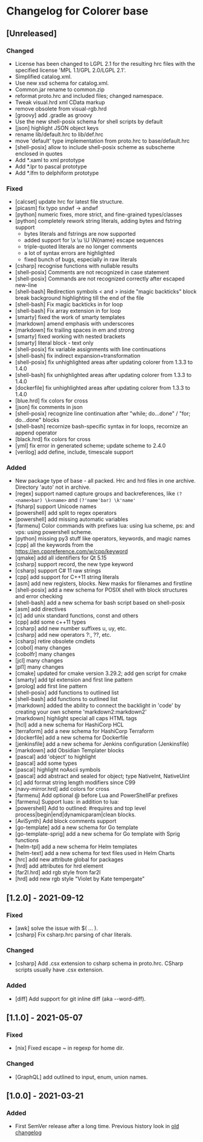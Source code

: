 # Changelog for Colorer base

## [Unreleased]

### Changed
- License has been changed to LGPL 2.1 for the resulting hrc files with the specified license 'MPL 1.1/GPL 2.0/LGPL 2.1'.
- Simplified catalog.xml.
- Use new xsd schema for catalog.xml.
- Common.jar rename to common.zip
- reformat proto.hrc and included files; changed namespace.
- Tweak visual.hrd xml CData markup
- remove obsolete from visual-rgb.hrd
- [groovy] add .gradle as groovy
- Use the new shell-posix schema for shell scripts by default
- [json] highlight JSON object keys
- rename lib/default.hrc to lib/def.hrc
- move 'default' type implementation from proto.hrc to base/default.hrc
- [shell-posix] allow to include shell-posix scheme as subscheme enclosed in quotes
- Add *.xaml to xml prototype
- Add *.lpr to pascal prototype
- Add *.lfm to delphiform prototype
  
### Fixed
- [calcset] update hrc for latest file structure.
- [picasm] fix typo  sndwf -> andwf
- [python] numeric fixes, more strict, and fine-grained types/classes
- [python] completely rework string literals, adding bytes and fstring support
    * bytes literals and fstrings are now supported
    * added support for \x \u \U \N{name} escape sequences
    * triple-quoted literals are no longer comments
    * a lot of syntax errors are highlighted
    * fixed bunch of bugs, especially in raw literals
- [csharp] recognise functions with nullable results
- [shell-posix] Comments are not recognized in case statement
- [shell-posix] Commands are not recognized correctly after escaped new-line
- [shell-bash] Redirection symbols < and > inside "magic backticks" block break background highlighting till the end of the file
- [shell-bash] Fix magic backticks in for loop
- [shell-bash] Fix array extension in for loop
- [smarty] fixed the work of smarty templates
- [markdown] amend emphasis with underscores
- [markdown] fix trailing spaces in em and strong
- [smarty] fixed working with nested brackets
- [smarty] literal block - text only
- [shell-posix] fix variable assignments with line continuations
- [shell-bash] fix indirect expansion+transformation
- [shell-posix] fix unhighlighted areas after updating colorer from 1.3.3 to 1.4.0
- [shell-bash] fix unhighlighted areas after updating colorer from 1.3.3 to 1.4.0
- [dockerfile] fix unhighlighted areas after updating colorer from 1.3.3 to 1.4.0
- [blue.hrd] fix colors for cross
- [json] fix comments in json
- [shell-posix] recognize line continuation after "while; do...done" / "for; do...done" blocks
- [shell-bash] recornize bash-specific syntax in for loops, recornize an append operator
- [black.hrd] fix colors for cross
- [yml] fix error in generated scheme; update scheme to 2.4.0
- [verilog] add define, include, timescale support

### Added
- New package type of base - all packed. Hrc and hrd files in one archive. Directory 'auto' not in archive.
- [regex] support named capture groups and backreferences, like `(?<name>bar) \k<name>` and `(?'name'bar) \k'name'`
- [fsharp] support Unicode names
- [powershell] add split to regex operators
- [powershell] add missing automatic variables
- [farmenu] Color commands with prefixes lua: using lua scheme, ps: and vps: using powershell scheme.
- [python] missing py3 stuff like operators, keywords, and magic names
- [cpp] all the keywords from the https://en.cppreference.com/w/cpp/keyword
- [qmake] add all identifiers for Qt 5.15
- [csharp] support record, the new type keyword
- [csharp] support C# 11 raw strings
- [cpp] add support for C++11 string literals
- [asm] add new registers, blocks. New masks for filenames and firstline
- [shell-posix] add a new schema for POSIX shell with block structures and error checking
- [shell-bash] add a new schema for bash script based on shell-posix
- [asm] add directives
- [c] add unix standard functions, const and others
- [cpp] add some c++11 types
- [csharp] add new number suffixes u, uy, etc.
- [csharp] add new operators ?:, ??, etc.
- [csharp] retire obsolete cmdlets
- [cobol] many changes
- [cobolfr] many changes
- [jcl] many changes
- [pl1] many changes
- [cmake] updated for cmake version 3.29.2; add gen script for cmake
- [smarty] add tpl extension and first line pattern
- [prolog] add first line pattern
- [shell-posix] add functions to outlined list
- [shell-bash] add functions to outlined list
- [markdown] added the ability to connect the backlight in 'code' by creating your own scheme 'markdown2:markdown2'
- [markdown] highlight special all caps HTML tags
- [hcl] add a new schema for HashiCorp HCL
- [terraform] add a new schema for HashiCorp Terraform
- [dockerfile] add a new schema for Dockerfile
- [jenkinsfile] add a new schema for Jenkins configuration (Jenkinsfile)
- [markdown] add Obsidian Templater blocks
- [pascal] add 'object' to highlight
- [pascal] add some types
- [pascal] highlight noAscii symbols
- [pascal] add abstract and sealed for object; type NativeInt, NativeUint
- [c] add format string length modifiers since C99
- [navy-mirror.hrd] add colors for cross
- [farmenu] Add optional @ before Lua and PowerShellFar prefixes
- [farmenu] Support luas: in addition to lua:
- [powershell] Add to outlined: #requires and top level process|begin|end|dynamicparam|clean blocks.
- [AviSynth] Add block comments support
- [go-template] add a new schema for Go template
- [go-template-sprig] add a new schema for Go template with Sprig functions
- [helm-tpl] add a new schema for Helm templates
- [helm-text] add a new schema for text files used in Helm Charts
- [hrc] add new attribute global for packages
- [hrd] add attributes for hrd element
- [far2l.hrd] add rgb style from far2l
- [hrd] add new rgb style "Violet by Kate tempergate"

## [1.2.0] - 2021-09-12

### Fixed
- [awk] solve the issue with $( ... ).
- [csharp] Fix csharp.hrc parsing of char literals.

### Changed
- [csharp] Add .csx extension to csharp schema in proto.hrc. CSharp scripts usually have .csx extension.

### Added
- [diff] Add support for git inline diff (aka --word-diff).

## [1.1.0] - 2021-05-07

### Fixed
- [nix] Fixed escape ~ in regexp for home dir.

### Changed
- [GraphQL] add outlined to input, enum, union names.

## [1.0.0] - 2021-03-21

### Added
- First SemVer release after a long time. Previous history look in [old changelog](https://github.com/colorer/Colorer-schemes/blob/0ce9aa4ecf2fda04b959a7a74fd965247d8f65f8/hrc/hrc/CHANGELOG)

